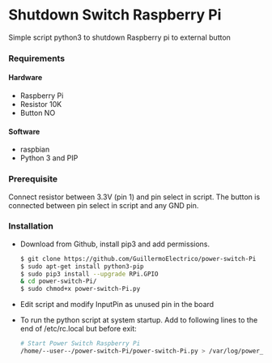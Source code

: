 # Shutdown Switch Raspberry Pi

Simple script python3 to shutdown Raspberry pi to external button

### Requirements

#### Hardware

* Raspberry Pi
* Resistor 10K
* Button NO

#### Software

* raspbian
* Python 3 and PIP

### Prerequisite

Connect resistor between 3.3V (pin 1) and pin select in script. The button is connected between pin select in script and any GND pin. 

### Installation
* Download from Github, install pip3 and add permissions.
    ```sh
    $ git clone https://github.com/GuillermoElectrico/power-switch-Pi
	$ sudo apt-get install python3-pip
	$ sudo pip3 install --upgrade RPi.GPIO
	& cd power-switch-Pi/
	$ sudo chmod+x power-switch-Pi.py
    ```
* Edit script and modify InputPin as unused pin in the board

* To run the python script at system startup. Add to following lines to the end of /etc/rc.local but before exit:
    ```sh
    # Start Power Switch Raspberry Pi
    /home/--user--/power-switch-Pi/power-switch-Pi.py > /var/log/power_swich.log &
    ```
